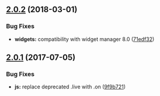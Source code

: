 <a name="2.0.2"></a>
## [2.0.2](https://github.com/AU-Landing-Project/au_sets/compare/2.0.1...v2.0.2) (2018-03-01)


### Bug Fixes

* **widgets:** compatibility with widget manager 8.0 ([71edf32](https://github.com/AU-Landing-Project/au_sets/commit/71edf32))



<a name="2.0.1"></a>
## [2.0.1](https://github.com/AU-Landing-Project/au_sets/compare/2.0.0...v2.0.1) (2017-07-05)


### Bug Fixes

* **js:** replace deprecated .live with .on ([9f9b721](https://github.com/AU-Landing-Project/au_sets/commit/9f9b721))



